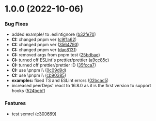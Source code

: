 # 1.0.0 (2022-10-06)


### Bug Fixes

* added example/ to .eslintignore ([b32fe70](https://github.com/DuCanhGH/react-hls/commit/b32fe70efdd8a0c1753d71315559dce25cfc799c))
* **CI:** changed pnpm ver ([c9f1a62](https://github.com/DuCanhGH/react-hls/commit/c9f1a6253f4ca88af4c78ffc8cfd9c39891cd65a))
* **CI:** changed pnpm ver ([3564793](https://github.com/DuCanhGH/react-hls/commit/35647935aba19fd63cbfbcc03f9612a22b753e9a))
* **CI:** changed pnpm ver ([dac8131](https://github.com/DuCanhGH/react-hls/commit/dac81311ae48be4d9ebe596af587415d4a928827))
* **CI:** removed args from pnpm test ([25bdbae](https://github.com/DuCanhGH/react-hls/commit/25bdbaed5d1744991f8adea2b680d4a7c2a3ea87))
* **CI:** turned off ESLint's prettier/prettier ([a9cc85c](https://github.com/DuCanhGH/react-hls/commit/a9cc85c91b7227d16908111f195812f58b822c4c))
* **CI:** turned off prettier/prettier :D ([35fcca7](https://github.com/DuCanhGH/react-hls/commit/35fcca70eb9dcaf2ad6d52101c88decc147bf041))
* **CI:** use \pnpm i\ ([0c09d9d](https://github.com/DuCanhGH/react-hls/commit/0c09d9d2c312a030ad42c3d68bb368ce93db1610))
* **CI:** use \pnpm i\ ([cb90385](https://github.com/DuCanhGH/react-hls/commit/cb903858c560c854a396589149a6cf3482fb451e))
* **examples:** fixed TS and ESLint errors ([02bcac5](https://github.com/DuCanhGH/react-hls/commit/02bcac5ac8f5da31e4f3097e8c563e51779c774e))
* increased peerDeps' react to 16.8.0 as it is the first version to support hooks ([524bebf](https://github.com/DuCanhGH/react-hls/commit/524bebf6ea8de0e74bc75c339945196332544637))


### Features

* test semrel ([c300669](https://github.com/DuCanhGH/react-hls/commit/c300669cf7fc766f4adffb0980ccbdc6be889806))
